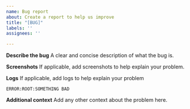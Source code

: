 ```yaml
---
name: Bug report
about: Create a report to help us improve
title: "[BUG]"
labels: ''
assignees: ''

---
```


**Describe the bug**
A clear and concise description of what the bug is.

**Screenshots**
If applicable, add screenshots to help explain your problem.


**Logs**
If applicable, add logs to help explain your problem
```
ERROR:ROOT:SOMETHING BAD 
```

**Additional context**
Add any other context about the problem here.
